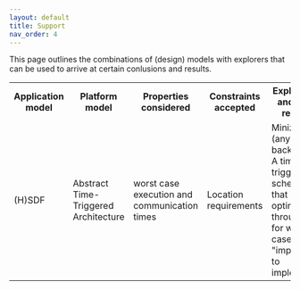 ```yaml
---
layout: default
title: Support
nav_order: 4
---
```


This page outlines the combinations of (design) models with explorers that can be used
to arrive at certain conlusions and results.

<table>
    <tr>
        <th>Application model</th>
        <th>Platform model</th>
        <th>Properties considered</th>
        <th>Constraints accepted</th>
        <th>Explorer(s) and their results</th>
        <th>Examples</th>
    </tr>
    <tr>
        <td>(H)SDF</td>
        <td>Abstract Time-Triggered Architecture</td>
        <td>worst case execution and communication times</td>
        <td>Location requirements</td>
        <td>Minizinc (any backend): <br>A time triggered schedule that optimized throughput for worst cases or "impossible to implement".</td>
        <td>
            <a href="https://github.com/forsyde/forsyde-io/blob/master/examples/sobel2mpsoc-reducedCores.forxml">Sobel + MPSoC, Reduced</a>
            <a href="https://github.com/forsyde/forsyde-io/blob/master/examples/sobel2mpsoc.forxml">Sobel + MPSoC</a>
            <a href="https://github.com/forsyde/forsyde-io/blob/master/examples/FlightInformationFunction.forxml">FlightInformationFunction SDF</a>
        </td>
    </tr>
</table>